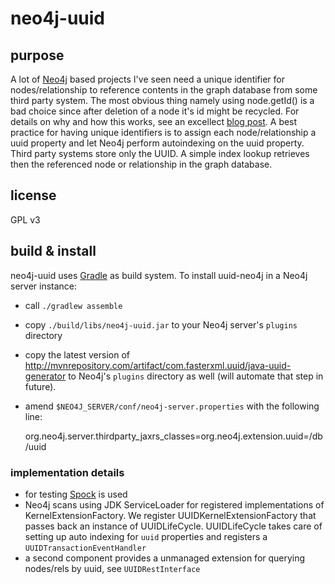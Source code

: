 # neo4j-uuid #

## purpose ##
A lot of [Neo4j](http://www.neo4j.org) based projects I've seen need a unique identifier for nodes/relationship to reference contents in the graph database from some third party system. The most obvious thing namely using node.getId() is a bad choice since after deletion of a node it's id might be recycled. For details on why and how this works, see an excellect [blog post](http://digitalstain.blogspot.de/2010/10/neo4j-internals-file-storage.html).
A best practice for having unique identifiers is to assign each node/relationship a uuid property and let Neo4j perform autoindexing on the uuid property. Third party systems store only the UUID. A simple index lookup retrieves then the referenced node or relationship in the graph database.

## license ##
GPL v3

## build & install ##
neo4j-uuid uses [Gradle](http://www.gradle.org) as build system. To install uuid-neo4j in a Neo4j server instance:
* call `./gradlew assemble`
* copy `./build/libs/neo4j-uuid.jar` to your Neo4j server's `plugins` directory
* copy the latest version of http://mvnrepository.com/artifact/com.fasterxml.uuid/java-uuid-generator to Neo4j's `plugins` directory as well (will automate that step in future).
* amend `$NEO4J_SERVER/conf/neo4j-server.properties` with the following line:

    org.neo4j.server.thirdparty_jaxrs_classes=org.neo4j.extension.uuid=/db/uuid


### implementation details ###
* for testing [Spock](http://www.spockframework.org) is used
* Neo4j scans using JDK ServiceLoader for registered implementations of KernelExtensionFactory. We register UUIDKernelExtensionFactory that passes back an instance of UUIDLifeCycle. UUIDLifeCycle takes care of setting up auto indexing for `uuid` properties and registers a `UUIDTransactionEventHandler`
* a second component provides a unmanaged extension for querying nodes/rels by uuid, see `UUIDRestInterface`

